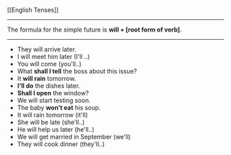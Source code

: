 [[English Tenses]]

---

The formula for the simple future is **will + [root form of verb]**.

---


- They will arrive later.
-   I will meet him later (I'll ..)
-   You will come (you'll..)
 -   What **shall I tell** the boss about this issue?
-   It **will rain** tomorrow.
-   **I'll do** the dishes later.
 -   **Shall I open** the window?
-   We will start testing soon.
-   The baby **won't eat** his soup.
-   It will rain tomorrow (it'll)
-   She will be late (she'll..)
-   He will help us later (he'll..)
-   We will get married in September (we'll)
-   They will cook dinner (they'll..)